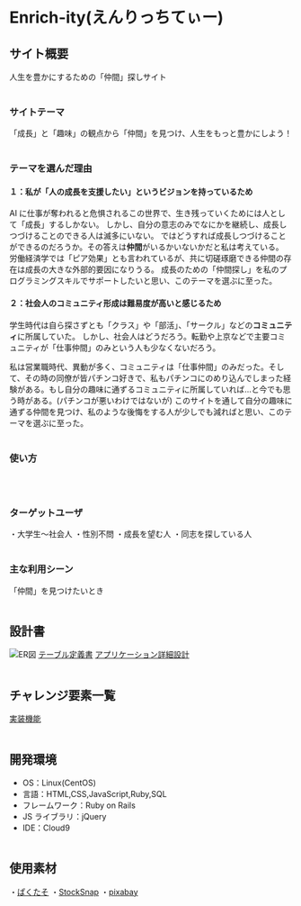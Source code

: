 # Enrich-ity(えんりっちてぃー)

## サイト概要

人生を豊かにするための「仲間」探しサイト
<br>
<br>

### サイトテーマ

「成長」と「趣味」の観点から「仲間」を見つけ、人生をもっと豊かにしよう！
<br>
<br>

### テーマを選んだ理由

#### １：私が「人の成長を支援したい」というビジョンを持っているため

AI に仕事が奪われると危惧されるこの世界で、生き残っていくためには人として「成長」するしかない。
しかし、自分の意志のみでなにかを継続し、成長しつづけることのできる人は滅多にいない。
ではどうすれば成長しつづけることができるのだろうか。その答えは**仲間**がいるかいないかだと私は考えている。
労働経済学では「ピア効果」とも言われているが、共に切磋琢磨できる仲間の存在は成長の大きな外部的要因になりうる。
成長のための「仲間探し」を私のプログラミングスキルでサポートしたいと思い、このテーマを選ぶに至った。
<br>

#### ２：社会人のコミュニティ形成は難易度が高いと感じるため

学生時代は自ら探さずとも「クラス」や「部活」、「サークル」などの**コミュニティ**に所属していた。
しかし、社会人はどうだろう。転勤や上京などで主要コミュニティが「仕事仲間」のみという人も少なくないだろう。

私は営業職時代、異動が多く、コミュニティは「仕事仲間」のみだった。そして、その時の同僚が皆パチンコ好きで、私もパチンコにのめり込んでしまった経験がある。もし自分の趣味に通ずるコミュニティに所属していれば...と今でも思う時がある。(パチンコが悪いわけではないが)
このサイトを通して自分の趣味に通ずる仲間を見つけ、私のような後悔をする人が少しでも減ればと思い、このテーマを選ぶに至った。
<br>
<br>

### 使い方

<!-- アプリケーション完成後に記述予定 -->
<br>
<br>

### ターゲットユーザ

・大学生〜社会人
・性別不問
・成長を望む人
・同志を探している人
<br>
<br>

### 主な利用シーン

「仲間」を見つけたいとき
<br>
<br>

## 設計書

![ER図](https://user-images.githubusercontent.com/65483033/113300136-9a3be400-9338-11eb-8472-116756ed505a.png)
[テーブル定義書](https://docs.google.com/spreadsheets/d/1YgOBLgpdU9jex5Q32fSng10eN3muoxe-w-8gzkpTG7c/edit#gid=1247326819)
[アプリケーション詳細設計](https://docs.google.com/spreadsheets/d/1GfmoIgWYWwRi0FsoZoKnm0xGThhiSfdfCTNaqozyDP4/edit#gid=1224226657)
<br>
<br>

## チャレンジ要素一覧

[実装機能](https://docs.google.com/spreadsheets/d/1R0m2ik__0ZudC0S6QdJczHlEcfyxd7Cc7yBdT_-YnA8/edit#gid=0 "実装機能")
<br>
<br>

## 開発環境

- OS：Linux(CentOS)
- 言語：HTML,CSS,JavaScript,Ruby,SQL
- フレームワーク：Ruby on Rails
- JS ライブラリ：jQuery
- IDE：Cloud9
  <br>
  <br>

## 使用素材

・[ぱくたそ](https://www.pakutaso.com/)
・[StockSnap](https://stocksnap.io/)
・[pixabay](https://pixabay.com/ja/)

<!-- 順次追加記述予定 -->

